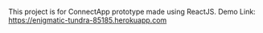 This project is for ConnectApp prototype made using ReactJS.
Demo Link:  https://enigmatic-tundra-85185.herokuapp.com
